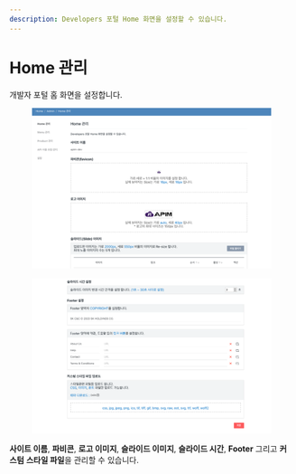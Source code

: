 ```yaml
---
description: Developers 포털 Home 화면을 설정할 수 있습니다.
---
```


# Home 관리

개발자 포털 홈 화면을 설정합니다.

<figure><img src="../../.gitbook/assets/image (10).png" alt=""><figcaption></figcaption></figure>

<figure><img src="../../.gitbook/assets/image (2) (1) (1) (1).png" alt=""><figcaption></figcaption></figure>

**사이트 이름**, **파비콘**, **로고 이미지**, **슬라이드 이미지**, **슬라이드 시간**, **Footer** 그리고 **커스텀** **스타일 파일**을 관리할 수 있습니다.

